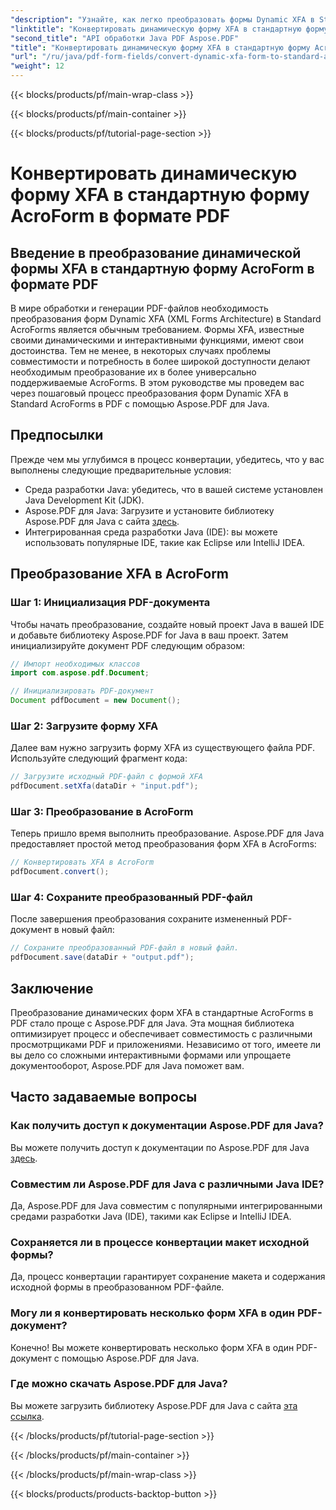```yaml
---
"description": "Узнайте, как легко преобразовать формы Dynamic XFA в Standard AcroForms в PDF с помощью Aspose.PDF для Java. Обеспечьте совместимость и доступность."
"linktitle": "Конвертировать динамическую форму XFA в стандартную форму AcroForm в формате PDF"
"second_title": "API обработки Java PDF Aspose.PDF"
"title": "Конвертировать динамическую форму XFA в стандартную форму AcroForm в формате PDF"
"url": "/ru/java/pdf-form-fields/convert-dynamic-xfa-form-to-standard-acroform-in-pdf/"
"weight": 12
---
```


{{< blocks/products/pf/main-wrap-class >}}

{{< blocks/products/pf/main-container >}}

{{< blocks/products/pf/tutorial-page-section >}}

# Конвертировать динамическую форму XFA в стандартную форму AcroForm в формате PDF


## Введение в преобразование динамической формы XFA в стандартную форму AcroForm в формате PDF

В мире обработки и генерации PDF-файлов необходимость преобразования форм Dynamic XFA (XML Forms Architecture) в Standard AcroForms является обычным требованием. Формы XFA, известные своими динамическими и интерактивными функциями, имеют свои достоинства. Тем не менее, в некоторых случаях проблемы совместимости и потребность в более широкой доступности делают необходимым преобразование их в более универсально поддерживаемые AcroForms. В этом руководстве мы проведем вас через пошаговый процесс преобразования форм Dynamic XFA в Standard AcroForms в PDF с помощью Aspose.PDF для Java.

## Предпосылки

Прежде чем мы углубимся в процесс конвертации, убедитесь, что у вас выполнены следующие предварительные условия:

- Среда разработки Java: убедитесь, что в вашей системе установлен Java Development Kit (JDK).
- Aspose.PDF для Java: Загрузите и установите библиотеку Aspose.PDF для Java с сайта [здесь](https://releases.aspose.com/pdf/java/).
- Интегрированная среда разработки Java (IDE): вы можете использовать популярные IDE, такие как Eclipse или IntelliJ IDEA.

## Преобразование XFA в AcroForm

### Шаг 1: Инициализация PDF-документа

Чтобы начать преобразование, создайте новый проект Java в вашей IDE и добавьте библиотеку Aspose.PDF for Java в ваш проект. Затем инициализируйте документ PDF следующим образом:

```java
// Импорт необходимых классов
import com.aspose.pdf.Document;

// Инициализировать PDF-документ
Document pdfDocument = new Document();
```

### Шаг 2: Загрузите форму XFA

Далее вам нужно загрузить форму XFA из существующего файла PDF. Используйте следующий фрагмент кода:

```java
// Загрузите исходный PDF-файл с формой XFA
pdfDocument.setXfa(dataDir + "input.pdf");
```

### Шаг 3: Преобразование в AcroForm

Теперь пришло время выполнить преобразование. Aspose.PDF для Java предоставляет простой метод преобразования форм XFA в AcroForms:

```java
// Конвертировать XFA в AcroForm
pdfDocument.convert();
```

### Шаг 4: Сохраните преобразованный PDF-файл

После завершения преобразования сохраните измененный PDF-документ в новый файл:

```java
// Сохраните преобразованный PDF-файл в новый файл.
pdfDocument.save(dataDir + "output.pdf");
```

## Заключение

Преобразование динамических форм XFA в стандартные AcroForms в PDF стало проще с Aspose.PDF для Java. Эта мощная библиотека оптимизирует процесс и обеспечивает совместимость с различными просмотрщиками PDF и приложениями. Независимо от того, имеете ли вы дело со сложными интерактивными формами или упрощаете документооборот, Aspose.PDF для Java поможет вам.

## Часто задаваемые вопросы

### Как получить доступ к документации Aspose.PDF для Java?

Вы можете получить доступ к документации по Aspose.PDF для Java [здесь](https://reference.aspose.com/pdf/java/).

### Совместим ли Aspose.PDF для Java с различными Java IDE?

Да, Aspose.PDF для Java совместим с популярными интегрированными средами разработки Java (IDE), такими как Eclipse и IntelliJ IDEA.

### Сохраняется ли в процессе конвертации макет исходной формы?

Да, процесс конвертации гарантирует сохранение макета и содержания исходной формы в преобразованном PDF-файле.

### Могу ли я конвертировать несколько форм XFA в один PDF-документ?

Конечно! Вы можете конвертировать несколько форм XFA в один PDF-документ с помощью Aspose.PDF для Java.

### Где можно скачать Aspose.PDF для Java?

Вы можете загрузить библиотеку Aspose.PDF для Java с сайта [эта ссылка](https://releases.aspose.com/pdf/java/).

{{< /blocks/products/pf/tutorial-page-section >}}

{{< /blocks/products/pf/main-container >}}

{{< /blocks/products/pf/main-wrap-class >}}

{{< blocks/products/products-backtop-button >}}
